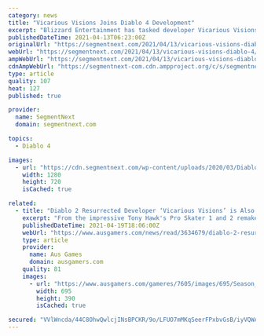 ```yaml
---
category: news
title: "Vicarious Visions Joins Diablo 4 Development"
excerpt: "Blizzard Entertainment has tasked developer Vicarious Visions to help out in the ongoing development of Diablo 4."
publishedDateTime: 2021-04-13T06:23:00Z
originalUrl: "https://segmentnext.com/2021/04/13/vicarious-visions-diablo-4/"
webUrl: "https://segmentnext.com/2021/04/13/vicarious-visions-diablo-4/"
ampWebUrl: "https://segmentnext.com/2021/04/13/vicarious-visions-diablo-4/amp/"
cdnAmpWebUrl: "https://segmentnext-com.cdn.ampproject.org/c/s/segmentnext.com/2021/04/13/vicarious-visions-diablo-4/amp/"
type: article
quality: 107
heat: 127
published: true

provider:
  name: SegmentNext
  domain: segmentnext.com

topics:
  - Diablo 4

images:
  - url: "https://cdn.segmentnext.com/wp-content/uploads/2020/03/Diablo-4-Sorceress-Ghouls.jpg"
    width: 1280
    height: 720
    isCached: true

related:
  - title: "Diablo 2 Resurrected Developer ‘Vicarious Visions’ is Also Helping Out on Diablo 4"
    excerpt: "From the impressive Tony Hawk's Pro Skater 1 and 2 remake from last year and Diablo 2: Resurrection on track for release later this year (check out our hands-on impressions here) Vicarious Visions has ..."
    publishedDateTime: 2021-04-19T18:06:00Z
    webUrl: "https://www.ausgamers.com/news/read/3634679/diablo-2-resurrected-developer-vicarious-visions-is-also-helping-out-on-diablo-4"
    type: article
    provider:
      name: Aus Games
      domain: ausgamers.com
    quality: 81
    images:
      - url: "https://www.ausgamers.com/gameres/7605/images/695/Season_3_-_Diesel_Wraith.jpg"
        width: 695
        height: 390
        isCached: true

secured: "VVlWncda/44C8OhwQwlcjINsBPCKR/9o/LFUO7mMKqSeerFPxbvGsB/iyVQWAdyf3fXvVWrxAKIEzTCJBWGnkDhZSiQODOkm/M0fdRXqGYdmQmCMj4/gKPk5M6Bwiej30yqqT99c+nY6KzUACeSRSL9wHfj6qc3Ak2WpLHpXEtDbG6BNtNR70TK0afVaQgh2gi4nFFh7HIey6bUsQbHfOBKdTHL9d/qvGRFFFopIcGf4Abkp6Fkz9j+TwRO4eQmwAGcwZA9jv1QbeCj3r//Wy+d8qdWy2S5pRkAUKN8g7yPGX6hG9Ou0gjWmcvqhNz5EgN7Ecgzzh7sqMlXqA7AByvBCIfwVQeY7rS0IguQ0YlU=;92xbcZOGxhSYd7MiiAHxew=="
---
```


